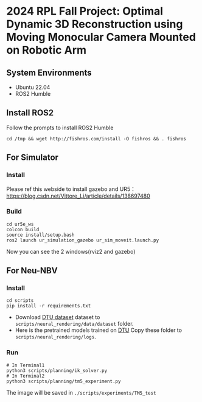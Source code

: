 
# 2024 RPL Fall Project:  Optimal Dynamic 3D Reconstruction using Moving Monocular Camera Mounted on Robotic Arm

## System Environments
- Ubuntu 22.04
- ROS2 Humble

## Install ROS2
Follow the prompts to install ROS2 Humble

```
cd /tmp && wget http://fishros.com/install -O fishros && . fishros
```

## For Simulator
### Install
Please ref this webside to install gazebo and UR5：
https://blog.csdn.net/Vittore_Li/article/details/138697480

### Build
```
cd ur5e_ws
colcon build
source install/setup.bash
ros2 launch ur_simulation_gazebo ur_sim_moveit.launch.py
```
Now you can see the 2 windows(rviz2 and gazebo)

## For Neu-NBV
### Install
```
cd scripts
pip install -r requirements.txt
```
- Download [DTU dataset](https://phenoroam.phenorob.de/file-uploader/download/public/953455041-dtu_dataset.zip) dataset to `scripts/neural_rendering/data/dataset` folder.
- Here is the pretrained models trained on [DTU](https://phenoroam.phenorob.de/file-uploader/download/public/195880506-dtu_training.zip) Copy these folder to `scripts/neural_rendering/logs`.


### Run
```
# In Terminal1
python3 scripts/planning/ik_solver.py
# In Terminal2
python3 scripts/planning/tm5_experiment.py
```
The image will be saved in `./scripts/experiments/TM5_test`